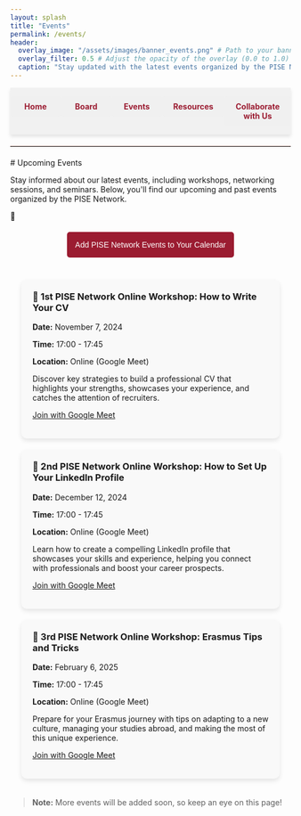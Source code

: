 ```yaml
---
layout: splash
title: "Events"
permalink: /events/
header:
  overlay_image: "/assets/images/banner_events.png" # Path to your banner image
  overlay_filter: 0.5 # Adjust the opacity of the overlay (0.0 to 1.0)
  caption: "Stay updated with the latest events organized by the PISE Network"
---
```


<nav class="custom-nav">
  <ul>
    <li><a href="/minimal-mistakes/">Home</a></li>
    <li><a href="/minimal-mistakes/board/">Board</a></li>
    <li><a href="/minimal-mistakes/events/">Events</a></li>
    <li><a href="/minimal-mistakes/resources/">Resources</a></li>
    <li><a href="/minimal-mistakes/collaborate/">Collaborate with Us</a></li>
  </ul>
</nav>

<hr style="border: none; border-top: 1px solid #e3c8c1; margin: 20px 0;">
# Upcoming Events

Stay informed about our latest events, including workshops, networking sessions, and seminars. Below, you'll find our upcoming and past events organized by the PISE Network.



<div class="add-to-calendar">
  <button onclick="addToCalendar()" class="add-calendar-button">Add PISE Network Events to Your Calendar</button>
</div>

<div class="event-list">
  <div class="event">
    <h3>📅 1st PISE Network Online Workshop: How to Write Your CV</h3>
    <p><strong>Date:</strong> November 7, 2024</p>
    <p><strong>Time:</strong> 17:00 - 17:45</p>
    <p><strong>Location:</strong> Online (Google Meet)</p>
    <p>Discover key strategies to build a professional CV that highlights your strengths, showcases your experience, and catches the attention of recruiters.</p>
    <p><a href="https://meet.google.com/kvw-udxm-wib" target="_blank">Join with Google Meet</a></p>
  </div>

  <div class="event">
    <h3>📅 2nd PISE Network Online Workshop: How to Set Up Your LinkedIn Profile</h3>
    <p><strong>Date:</strong> December 12, 2024</p>
    <p><strong>Time:</strong> 17:00 - 17:45</p>
    <p><strong>Location:</strong> Online (Google Meet)</p>
    <p>Learn how to create a compelling LinkedIn profile that showcases your skills and experience, helping you connect with professionals and boost your career prospects.</p>
    <p><a href="https://meet.google.com/kvw-udxm-wib" target="_blank">Join with Google Meet</a></p>
  </div>

  <div class="event">
    <h3>📅 3rd PISE Network Online Workshop: Erasmus Tips and Tricks</h3>
    <p><strong>Date:</strong> February 6, 2025</p>
    <p><strong>Time:</strong> 17:00 - 17:45</p>
    <p><strong>Location:</strong> Online (Google Meet)</p>
    <p>Prepare for your Erasmus journey with tips on adapting to a new culture, managing your studies abroad, and making the most of this unique experience.</p>
    <p><a href="https://meet.google.com/kvw-udxm-wib" target="_blank">Join with Google Meet</a></p>
  </div>
</div>

> **Note:** More events will be added soon, so keep an eye on this page!

<style>
.custom-nav {
  display: flex;
  justify-content: space-evenly;
  align-items: center;
  width: 100%;
  position: sticky;
  top: 0;
  background-color: rgba(240, 240, 240, 0.9);
  padding: 15px 0;
  box-shadow: 0px 4px 6px rgba(0, 0, 0, 0.1);
  z-index: 10;
}
.custom-nav ul {
  display: flex;
  width: 100%;
  list-style: none;
  margin: 0;
  padding: 0;
}
.custom-nav li {
  flex: 1;
  text-align: center;
}
.custom-nav a {
  display: block;
  color: #9b1c31;
  background-color: rgba(240, 240, 240, 0.9);
  text-decoration: none;
  padding: 10px 20px;
  margin: 0;
  border-radius: 5px;
  font-weight: bold;
  transition: background-color 0.3s, transform 0.2s;
}
.custom-nav a:hover {
  background-color: #e3c8c1;
  transform: scale(1.05);
}

.event-list {
  display: flex;
  flex-direction: column;
  gap: 20px;
  padding: 20px;
}
.event {
  background-color: #f9f9f9;
  padding: 20px;
  border-radius: 10px;
  box-shadow: 0 4px 8px rgba(0, 0, 0, 0.1);
}
.event h3 {
  margin-top: 0;
}

.calendar-container {
  margin: 20px 0;
  box-shadow: 0 4px 8px rgba(0, 0, 0, 0.1);
  border-radius: 10px;
  overflow: hidden;
}

.add-to-calendar {
  text-align: center;
  margin: 20px 0;
}
.add-calendar-button {
  background-color: #9b1c31;
  color: #fff;
  border: none;
  padding: 15px;
  font-size: 1em;
  cursor: pointer;
  border-radius: 5px;
  transition: background-color 0.3s, transform 0.3s;
}
.add-calendar-button:hover {
  background-color: #e3c8c1;
  transform: scale(1.1);
}
</style>
